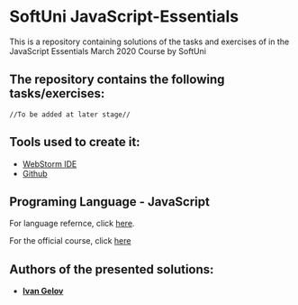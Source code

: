 
# SoftUni JavaScript-Essentials

This is a repository containing  solutions of the tasks and exercises of in the JavaScript Essentials March 2020 Course by SoftUni

## The repository contains the following tasks/exercises:
```
//To be added at later stage//
```
## Tools used to create it: 
*	[WebStorm IDE](https://www.jetbrains.com/webstorm/)
*	[Github](https://github.com/)

## Programing Language - JavaScript

For language refernce, click [here](https://developer.mozilla.org/en-US/docs/Web/JavaScript).

For the official course, click [here](https://softuni.bg/trainings/2947/javascript-essentials-march-2020)

## Authors of the presented solutions:
* **[Ivan Gelov](https://github.com/igelov)**

